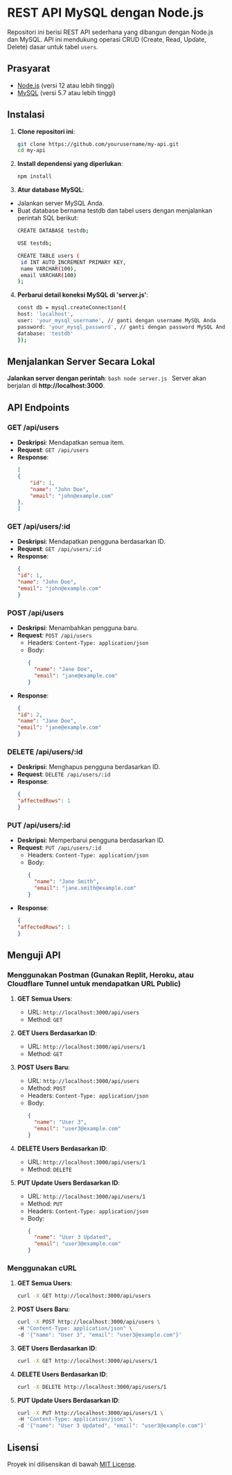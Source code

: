 # REST API MySQL dengan Node.js

Repositori ini berisi REST API sederhana yang dibangun dengan Node.js dan MySQL. API ini mendukung operasi CRUD (Create, Read, Update, Delete) dasar untuk tabel `users`.

## Prasyarat

- [Node.js](https://nodejs.org/) (versi 12 atau lebih tinggi)
- [MySQL](https://www.mysql.com/) (versi 5.7 atau lebih tinggi)

## Instalasi

1. **Clone repositori ini**:
   ```bash
   git clone https://github.com/yourusername/my-api.git
   cd my-api
   ```
2. **Install dependensi yang diperlukan**:
   ```bash
   npm install
   ```
3. **Atur database MySQL**:

-  Jalankan server MySQL Anda.
-  Buat database bernama testdb dan tabel users dengan menjalankan perintah SQL berikut:
   ```bash
   CREATE DATABASE testdb;

   USE testdb;

   CREATE TABLE users (
    id INT AUTO_INCREMENT PRIMARY KEY,
    name VARCHAR(100),
    email VARCHAR(100)
   );
   ```
4. **Perbarui detail koneksi MySQL di 'server.js'**:
   ```bash
   const db = mysql.createConnection({
   host: 'localhost',
   user: 'your_mysql_username', // ganti dengan username MySQL Anda
   password: 'your_mysql_password', // ganti dengan password MySQL Anda
   database: 'testdb'
   });
   ```

## Menjalankan Server Secara Lokal
   **Jalankan server dengan perintah**:
     ```bash
     node server.js
     ```
Server akan berjalan di **http://localhost:3000**.

## API Endpoints

### GET /api/users

- **Deskripsi**: Mendapatkan semua item.
- **Request**: `GET /api/users`
- **Response**:
    ```json
    [
    {
        "id": 1,
        "name": "John Doe",
        "email": "john@example.com"
    },
    ]
    ```

### GET /api/users/:id

- **Deskripsi**: Mendapatkan pengguna berdasarkan ID.
- **Request**: `GET /api/users/:id`
- **Response**:
    ```json
    {
    "id": 1,
    "name": "John Doe",
    "email": "john@example.com"
    }
    ```

### POST /api/users

- **Deskripsi**: Menambahkan pengguna baru.
- **Request**: `POST /api/users`
    - Headers: `Content-Type: application/json`
    - Body:
        ```json
        {
          "name": "Jane Doe",
          "email": "jane@example.com"
        }
        ```
- **Response**:
    ```json
    {
    "id": 2,
    "name": "Jane Doe",
    "email": "jane@example.com"
    }
    ```

### DELETE /api/users/:id

- **Deskripsi**: Menghapus pengguna berdasarkan ID.
- **Request**: `DELETE /api/users/:id`
- **Response**:
    ```json
    {
    "affectedRows": 1
    }
    ```

### PUT /api/users/:id

- **Deskripsi**: Memperbarui pengguna berdasarkan ID.
- **Request**: `PUT /api/users/:id`
    - Headers: `Content-Type: application/json`
    - Body:
        ```json
        {
          "name": "Jane Smith",
          "email": "jane.smith@example.com"
        }
        ```
- **Response**:
    ```json
    {
    "affectedRows": 1
    }
    ```

## Menguji API

### Menggunakan Postman (Gunakan Replit, Heroku, atau Cloudflare Tunnel untuk mendapatkan URL Public)

1. **GET Semua Users**:
    - URL: `http://localhost:3000/api/users`
    - Method: `GET`

2. **GET Users Berdasarkan ID**:
    - URL: `http://localhost:3000/api/users/1`
    - Method: `GET`

3. **POST Users Baru**:
    - URL: `http://localhost:3000/api/users`
    - Method: `POST`
    - Headers: `Content-Type: application/json`
    - Body:
        ```json
        {
          "name": "User 3",
          "email": "user3@example.com"
        }
        ```

4. **DELETE Users Berdasarkan ID**:
    - URL: `http://localhost:3000/api/users/1`
    - Method: `DELETE`
  
5. **PUT Update Users Berdasarkan ID**:
    - URL: `http://localhost:3000/api/users/1`
    - Method: `PUT`
    - Headers: `Content-Type: application/json`
    - Body:
        ```json
        {
          "name": "User 3 Updated",
          "email": "user3@example.com"
        }
        ```

### Menggunakan cURL

1. **GET Semua Users**:
    ```bash
    curl -X GET http://localhost:3000/api/users
    ```

2. **POST Users Baru**:
    ```bash
    curl -X POST http://localhost:3000/api/users \
    -H "Content-Type: application/json" \
    -d '{"name": "User 3", "email": "user3@example.com"}'
    ```

3. **GET Users Berdasarkan ID**:
    ```bash
    curl -X GET http://localhost:3000/api/users/1
    ```

4. **DELETE Users Berdasarkan ID**:
    ```bash
    curl -X DELETE http://localhost:3000/api/users/1
    ```

5. **PUT Update Users Berdasarkan ID**:
    ```bash
    curl -X PUT http://localhost:3000/api/users/1 \
    -H "Content-Type: application/json" \
    -d '{"name": "User 3 Updated", "email": "user3@example.com"}'
    ```

## Lisensi

Proyek ini dilisensikan di bawah [MIT License](LICENSE).


